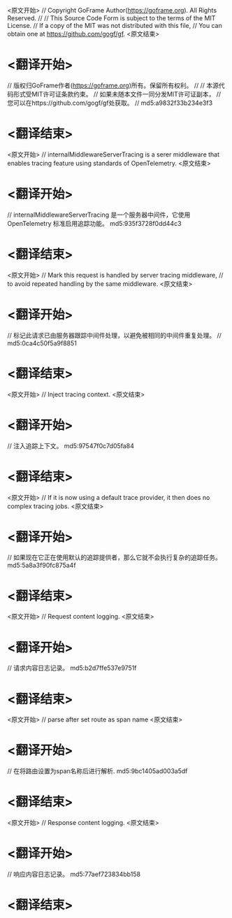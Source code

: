 
<原文开始>
// Copyright GoFrame Author(https://goframe.org). All Rights Reserved.
//
// This Source Code Form is subject to the terms of the MIT License.
// If a copy of the MIT was not distributed with this file,
// You can obtain one at https://github.com/gogf/gf.
<原文结束>

# <翻译开始>
// 版权归GoFrame作者(https://goframe.org)所有。保留所有权利。
//
// 本源代码形式受MIT许可证条款约束。
// 如果未随本文件一同分发MIT许可证副本，
// 您可以在https://github.com/gogf/gf处获取。
// md5:a9832f33b234e3f3
# <翻译结束>


<原文开始>
// internalMiddlewareServerTracing is a serer middleware that enables tracing feature using standards of OpenTelemetry.
<原文结束>

# <翻译开始>
// internalMiddlewareServerTracing 是一个服务器中间件，它使用 OpenTelemetry 标准启用追踪功能。 md5:935f3728f0dd44c3
# <翻译结束>


<原文开始>
	// Mark this request is handled by server tracing middleware,
	// to avoid repeated handling by the same middleware.
<原文结束>

# <翻译开始>
// 标记此请求已由服务器跟踪中间件处理，以避免被相同的中间件重复处理。
// md5:0ca4c50f5a9f8851
# <翻译结束>


<原文开始>
// Inject tracing context.
<原文结束>

# <翻译开始>
// 注入追踪上下文。 md5:97547f0c7d05fa84
# <翻译结束>


<原文开始>
// If it is now using a default trace provider, it then does no complex tracing jobs.
<原文结束>

# <翻译开始>
// 如果现在它正在使用默认的追踪提供者，那么它就不会执行复杂的追踪任务。 md5:5a8a3f90fc875a4f
# <翻译结束>


<原文开始>
// Request content logging.
<原文结束>

# <翻译开始>
// 请求内容日志记录。 md5:b2d7ffe537e9751f
# <翻译结束>


<原文开始>
// parse after set route as span name
<原文结束>

# <翻译开始>
// 在将路由设置为span名称后进行解析. md5:9bc1405ad003a5df
# <翻译结束>


<原文开始>
// Response content logging.
<原文结束>

# <翻译开始>
// 响应内容日志记录。 md5:77aef723834bb158
# <翻译结束>

